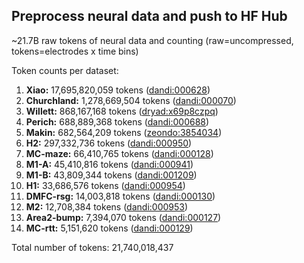 ## Preprocess neural data and push to HF Hub

~21.7B raw tokens of neural data and counting (raw=uncompressed, tokens=electrodes x time bins)

Token counts per dataset:

1. **Xiao:** 17,695,820,059 tokens ([dandi:000628](https://dandiarchive.org/dandiset/000628))
2. **Churchland:** 1,278,669,504 tokens ([dandi:000070](https://dandiarchive.org/dandiset/000070))
3. **Willett:** 868,167,168 tokens ([dryad:x69p8czpq](https://datadryad.org/stash/dataset/doi:10.5061/dryad.x69p8czpq))
4. **Perich:** 688,889,368 tokens ([dandi:000688](https://dandiarchive.org/dandiset/000688))
5. **Makin:** 682,564,209 tokens ([zeondo:3854034](https://zenodo.org/records/3854034))
6. **H2:** 297,332,736 tokens ([dandi:000950](https://dandiarchive.org/dandiset/000950))
7. **MC-maze:** 66,410,765 tokens ([dandi:000128](https://dandiarchive.org/dandiset/000128))
8. **M1-A:** 45,410,816 tokens ([dandi:000941](https://dandiarchive.org/dandiset/000941))
9. **M1-B:** 43,809,344 tokens ([dandi:001209](https://dandiarchive.org/dandiset/001209))
10. **H1:** 33,686,576 tokens ([dandi:000954](https://dandiarchive.org/dandiset/000954))
11. **DMFC-rsg:** 14,003,818 tokens ([dandi:000130](https://dandiarchive.org/dandiset/000130))
12. **M2:** 12,708,384 tokens ([dandi:000953](https://dandiarchive.org/dandiset/000953))
13. **Area2-bump:** 7,394,070 tokens ([dandi:000127](https://dandiarchive.org/dandiset/000127))
14. **MC-rtt:** 5,151,620 tokens ([dandi:000129](https://dandiarchive.org/dandiset/000129))

Total number of tokens: 21,740,018,437
